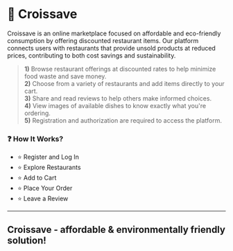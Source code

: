 # :green_heart: Croissave

Croissave is an online marketplace focused on affordable and eco-friendly consumption by offering discounted restaurant items. Our platform connects users with restaurants that provide unsold products at reduced prices, contributing to both cost savings and sustainability.

    

>**1)** Browse restaurant offerings at discounted rates to help minimize food waste and save money.  
**2)** Choose from a variety of restaurants and add items directly to your cart.  
**3)** Share and read reviews to help others make informed choices.  
**4)** View images of available dishes to know exactly what you're ordering.  
**5)** Registration and authorization are required to access the platform.

### :question: How It Works?
- :star: Register and Log In
- :star: Explore Restaurants
- :star: Add to Cart
- :star: Place Your Order
- :star: Leave a Review

---

## Croissave - affordable & environmentally friendly solution!
